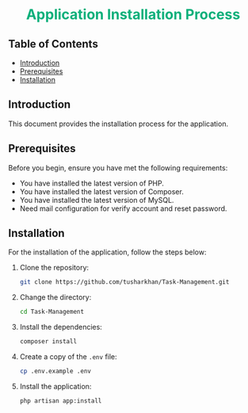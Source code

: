 <h1 align="center" style="color: #0bb07b">Application Installation Process</h1>

## Table of Contents
- [Introduction](#introduction)
- [Prerequisites](#prerequisites)
- [Installation](#installation)

## Introduction
This document provides the installation process for the application.

## Prerequisites
Before you begin, ensure you have met the following requirements:
- You have installed the latest version of PHP.
- You have installed the latest version of Composer.
- You have installed the latest version of MySQL.
- Need mail configuration for verify account and reset password.

## Installation
For the installation of the application, follow the steps below:

1. Clone the repository:
    ```bash
    git clone https://github.com/tusharkhan/Task-Management.git
    ```
   
2. Change the directory:
    ```bash
    cd Task-Management
    ```
   
3. Install the dependencies:
    ```bash
    composer install
    ```
   
4. Create a copy of the `.env` file:
    ```bash
    cp .env.example .env
    ```
   
5. Install the application:
    ```bash
    php artisan app:install
    ```
